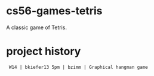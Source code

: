 # cs56-games-tetris

A classic game of Tetris.

project history
===============
```
 W14 | bkiefer13 5pm | bzimm | Graphical hangman game
```
